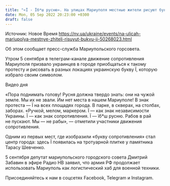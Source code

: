 ```yaml
---
title: "«Ї - Їб*ш русню». На улицах Мариуполя местные жители рисуют букву Ї"
date: Mon, 05 Sep 2022 20:23:00 +0300
draft: false
---
```

Источник: Новое Время https://nv.ua/ukraine/events/na-ulicah-mariupolya-mestnye-zhiteli-risuyut-bukvu-ji-50268023.html


 Об этом сообщает пресс-служба Мариупольского горсовета.

Утром 5 сентября в телеграм-канале движение сопротивления Мариуполя призвало украинцев в городе приобщаться к такому протесту и рисовать в разных локациях украинскую букву Ї, которую избрало своим символом.

 Видео дня   

«Пора поднимать голову! Русня должна твердо знать: они на чужой земле. Мы их не звали. Им нет места в нашем Мариуполе! В знак протеста — Ї на всех площадях города. В парке, в скверах, на столбах, заборах. «Ручкой, мелом, маркером. Ї — как знак независимости Украины. Ї — как знак сопротивления. Ї — їб*ш русню. Рабов в рай не пускают. Мы — не рабы», — отметили участники движения сопротивления.

Одним из первых мест, где изобразили «букву сопротивления» стал центр города: здесь Ї появилась на тротуарной плитке у памятника Тарасу Шевченко.

 5 сентября депутат мариупольского городского совета Дмитрий Забавин в эфире Радио НВ заявил, что армия РФ продолжает использовать Мариуполь как логистический хаб для военной техники.

Присоединяйтесь к нам в соцсетях Facebook, Telegram и Instagram.
